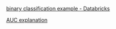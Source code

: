 [binary classification example - Databricks](https://docs.databricks.com/applications/machine-learning/train-model/mllib/index.html#binary-classification-example)

[AUC explanation](https://stats.stackexchange.com/questions/132777/what-does-auc-stand-for-and-what-is-it)